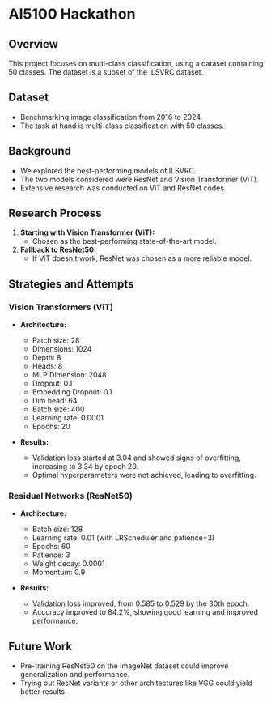 # AI5100 Hackathon

## Overview

This project focuses on multi-class classification, using a dataset containing 50 classes. The dataset is a subset of the ILSVRC dataset.

## Dataset

- Benchmarking image classification from 2016 to 2024.
- The task at hand is multi-class classification with 50 classes.

## Background

- We explored the best-performing models of ILSVRC.
- The two models considered were ResNet and Vision Transformer (ViT).
- Extensive research was conducted on ViT and ResNet codes.

## Research Process

1. **Starting with Vision Transformer (ViT):** 
   - Chosen as the best-performing state-of-the-art model.
2. **Fallback to ResNet50:**
   - If ViT doesn't work, ResNet was chosen as a more reliable model.

## Strategies and Attempts

### Vision Transformers (ViT)

- **Architecture:**
  - Patch size: 28
  - Dimensions: 1024
  - Depth: 8
  - Heads: 8
  - MLP Dimension: 2048
  - Dropout: 0.1
  - Embedding Dropout: 0.1
  - Dim head: 64
  - Batch size: 400
  - Learning rate: 0.0001
  - Epochs: 20

- **Results:**
  - Validation loss started at 3.04 and showed signs of overfitting, increasing to 3.34 by epoch 20.
  - Optimal hyperparameters were not achieved, leading to overfitting.

### Residual Networks (ResNet50)

- **Architecture:**
  - Batch size: 128
  - Learning rate: 0.01 (with LRScheduler and patience=3)
  - Epochs: 60
  - Patience: 3
  - Weight decay: 0.0001
  - Momentum: 0.9

- **Results:**
  - Validation loss improved, from 0.585 to 0.529 by the 30th epoch.
  - Accuracy improved to 84.2%, showing good learning and improved performance.

## Future Work

- Pre-training ResNet50 on the ImageNet dataset could improve generalization and performance.
- Trying out ResNet variants or other architectures like VGG could yield better results.
